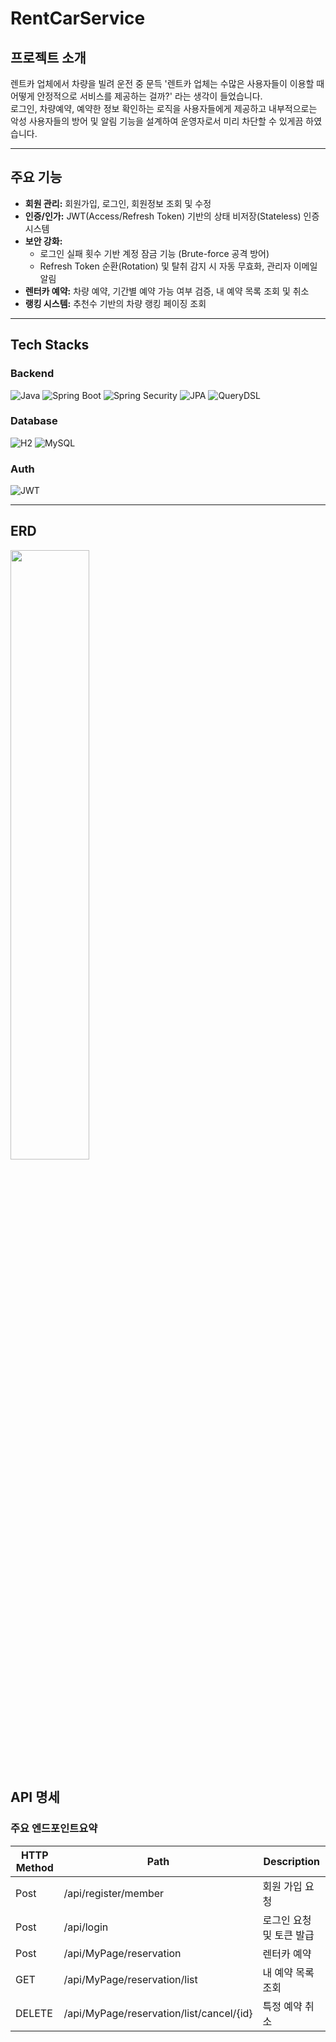 # RentCarService 


## 프로젝트 소개

렌트카 업체에서 차량을 빌려 운전 중 문득 '렌트카 업체는 수많은 사용자들이 이용할 때 어떻게 안정적으로 서비스를 제공하는 걸까?' 라는 생각이 들었습니다.</br>
로그인, 차량예약, 예약한 정보 확인하는 로직을 사용자들에게 제공하고 내부적으로는 악성 사용자들의 방어 및 알림 기능을 설계하여 운영자로서 미리 차단할 수 있게끔 하였습니다.

---


## 주요 기능

-   **회원 관리:** 회원가입, 로그인, 회원정보 조회 및 수정
-   **인증/인가:** JWT(Access/Refresh Token) 기반의 상태 비저장(Stateless) 인증 시스템
-   **보안 강화:**
    -   로그인 실패 횟수 기반 계정 잠금 기능 (Brute-force 공격 방어)
    -   Refresh Token 순환(Rotation) 및 탈취 감지 시 자동 무효화, 관리자 이메일 알림
-   **렌터카 예약:** 차량 예약, 기간별 예약 가능 여부 검증, 내 예약 목록 조회 및 취소
-   **랭킹 시스템:** 추천수 기반의 차량 랭킹 페이징 조회

---

## Tech Stacks

### Backend
![Java](https://img.shields.io/badge/Java21-007396?style=for-the-badge&logo=java&logoColor=white) 
![Spring Boot](https://img.shields.io/badge/Spring_Boot-6DB33F?style=for-the-badge&logo=spring-boot&logoColor=white) 
![Spring Security](https://img.shields.io/badge/Spring_Security-6DB33F?style=for-the-badge&logo=spring-security&logoColor=white) 
![JPA](https://img.shields.io/badge/JPA-4A90E2?style=for-the-badge)
![QueryDSL](https://img.shields.io/badge/QueryDSL-59666C?style=for-the-badge)

### Database
![H2](https://img.shields.io/badge/H2-59666C?style=for-the-badge&logo=h2&logoColor=white) 
![MySQL](https://img.shields.io/badge/MySQL-4479A1?style=for-the-badge&logo=mysql&logoColor=white)

### Auth
![JWT](https://img.shields.io/badge/JWT-000000?style=for-the-badge&logo=jsonwebtokens&logoColor=white)

---

## ERD
<img src="https://github.com/user-attachments/assets/2d2936cf-edfd-4efb-98bc-4317df9fbd91" width="50%" >

## API 명세

### 주요 엔드포인트요약

| HTTP Method | Path | Description|
|-----|----|-----|
|Post| /api/register/member| 회원 가입 요청|
|Post| /api/login| 로그인 요청 및 토큰 발급|
|Post| /api/MyPage/reservation| 렌터카 예약|
|GET| /api/MyPage/reservation/list| 내 예약 목록 조회|
|DELETE| /api/MyPage/reservation/list/cancel/{id}| 특정 예약 취소|
